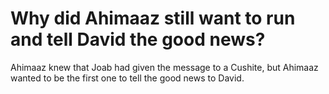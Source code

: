 # Why did Ahimaaz still want to run and tell David the good news?

Ahimaaz knew that Joab had given the message to a Cushite, but Ahimaaz wanted to be the first one to tell the good news to David.
